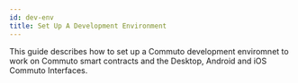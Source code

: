 ```yaml
---
id: dev-env
title: Set Up A Development Environment
---
```


This guide describes how to set up a Commuto development enviromnet to work on Commuto smart contracts and the Desktop, 
Android and iOS Commuto Interfaces.